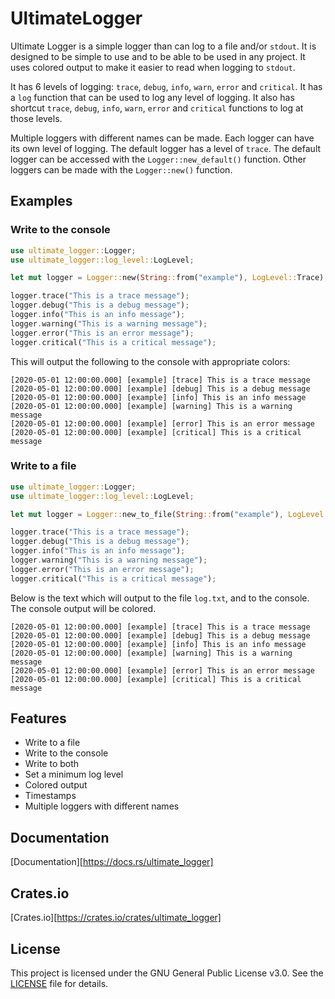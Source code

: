 # UltimateLogger

Ultimate Logger is a simple logger than can log to a file and/or `stdout`. It is designed to be simple to use and to be able to be used in any project. It uses colored output to make it easier to read when logging to `stdout`.

It has 6 levels of logging: `trace`, `debug`, `info`, `warn`, `error` and `critical`. It has a `log` function that can be used to log any level of logging. It also has shortcut `trace`, `debug`, `info`, `warn`, `error` and `critical` functions to log at those levels.

Multiple loggers with different names can be made. Each logger can have its own level of logging. The default logger has a level of `trace`. The default logger can be accessed with the `Logger::new_default()` function. Other loggers can be made with the `Logger::new()` function.

## Examples

### Write to the console

```rust
use ultimate_logger::Logger;
use ultimate_logger::log_level::LogLevel;

let mut logger = Logger::new(String::from("example"), LogLevel::Trace);

logger.trace("This is a trace message");
logger.debug("This is a debug message");
logger.info("This is an info message");
logger.warning("This is a warning message");
logger.error("This is an error message");
logger.critical("This is a critical message");
```

This will output the following to the console with appropriate colors:

```text
[2020-05-01 12:00:00.000] [example] [trace] This is a trace message
[2020-05-01 12:00:00.000] [example] [debug] This is a debug message
[2020-05-01 12:00:00.000] [example] [info] This is an info message
[2020-05-01 12:00:00.000] [example] [warning] This is a warning message
[2020-05-01 12:00:00.000] [example] [error] This is an error message
[2020-05-01 12:00:00.000] [example] [critical] This is a critical message
```

### Write to a file

```rust
use ultimate_logger::Logger;
use ultimate_logger::log_level::LogLevel;

let mut logger = Logger::new_to_file(String::from("example"), LogLevel::Trace, String::from("log.txt"), true);

logger.trace("This is a trace message");
logger.debug("This is a debug message");
logger.info("This is an info message");
logger.warning("This is a warning message");
logger.error("This is an error message");
logger.critical("This is a critical message");
```

Below is the text which will output to the file `log.txt`, and to the console. The console output will be colored.

```text
[2020-05-01 12:00:00.000] [example] [trace] This is a trace message
[2020-05-01 12:00:00.000] [example] [debug] This is a debug message
[2020-05-01 12:00:00.000] [example] [info] This is an info message
[2020-05-01 12:00:00.000] [example] [warning] This is a warning message
[2020-05-01 12:00:00.000] [example] [error] This is an error message
[2020-05-01 12:00:00.000] [example] [critical] This is a critical message
```

## Features

- Write to a file
- Write to the console
- Write to both
- Set a minimum log level
- Colored output
- Timestamps
- Multiple loggers with different names

## Documentation

[Documentation][https://docs.rs/ultimate_logger]

## Crates.io

[Crates.io][https://crates.io/crates/ultimate_logger]

## License

This project is licensed under the GNU General Public License v3.0. See the [LICENSE](LICENSE) file for details.
